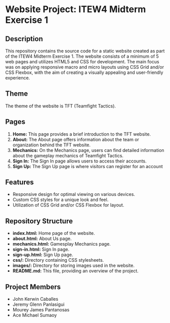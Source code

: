 # Website Project: ITEW4 Midterm Exercise 1

## Description

This repository contains the source code for a static website created as part of the ITEW4 Midterm Exercise 1. The website consists of a minimum of 5 web pages and utilizes HTML5 and CSS for development. The main focus was on applying responsive macro and micro layouts using CSS Grid and/or CSS Flexbox, with the aim of creating a visually appealing and user-friendly experience.

## Theme

The theme of the website is TFT (Teamfight Tactics).

## Pages

1. **Home:** This page provides a brief introduction to the TFT website.
2. **About:** The About page offers information about the team or organization behind the TFT website.
3. **Mechanics:** On the Mechanics page, users can find detailed information about the gameplay mechanics of Teamfight Tactics.
4. **Sign In:** The Sign In page allows users to access their accounts.
5. **Sign Up:** The Sign Up page is where visitors can register for an account

## Features

- Responsive design for optimal viewing on various devices.
- Custom CSS styles for a unique look and feel.
- Utilization of CSS Grid and/or CSS Flexbox for layout.

## Repository Structure

- **index.html:** Home page of the website.
- **about.html:** About Us page.
- **mechanics.html:** Gamesplay Mechanics page.
- **sign-in.html:** Sign In page.
- **sign-up.html:** Sign Up page.
- **css/:** Directory containing CSS stylesheets.
- **images/:** Directory for storing images used in the website.
- **README.md:** This file, providing an overview of the project.

## Project Members

- John Kerwin Caballes
- Jeremy Glenn Panlasigui
- Mourey James Pantanosas
- Ace Michael Sumaoy
